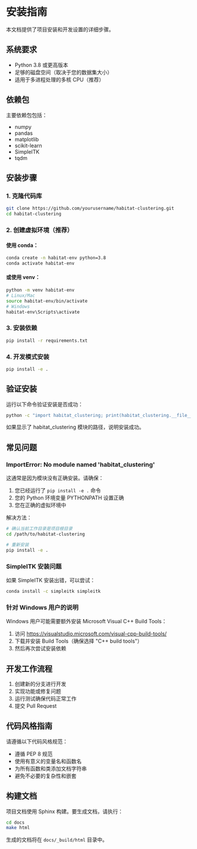 # 安装指南

本文档提供了项目安装和开发设置的详细步骤。

## 系统要求

- Python 3.8 或更高版本
- 足够的磁盘空间（取决于您的数据集大小）
- 适用于多进程处理的多核 CPU（推荐）

## 依赖包

主要依赖包包括：

- numpy
- pandas
- matplotlib
- scikit-learn
- SimpleITK
- tqdm

## 安装步骤

### 1. 克隆代码库

```bash
git clone https://github.com/yourusername/habitat-clustering.git
cd habitat-clustering
```

### 2. 创建虚拟环境（推荐）

#### 使用 conda：

```bash
conda create -n habitat-env python=3.8
conda activate habitat-env
```

#### 或使用 venv：

```bash
python -m venv habitat-env
# Linux/Mac
source habitat-env/bin/activate
# Windows
habitat-env\Scripts\activate
```

### 3. 安装依赖

```bash
pip install -r requirements.txt
```

### 4. 开发模式安装

```bash
pip install -e .
```

## 验证安装

运行以下命令验证安装是否成功：

```bash
python -c "import habitat_clustering; print(habitat_clustering.__file__)"
```

如果显示了 habitat_clustering 模块的路径，说明安装成功。

## 常见问题

### ImportError: No module named 'habitat_clustering'

这通常是因为模块没有正确安装。请确保：

1. 您已经运行了 `pip install -e .` 命令
2. 您的 Python 环境变量 PYTHONPATH 设置正确
3. 您在正确的虚拟环境中

解决方法：

```bash
# 确认当前工作目录是项目根目录
cd /path/to/habitat-clustering

# 重新安装
pip install -e .
```

### SimpleITK 安装问题

如果 SimpleITK 安装出错，可以尝试：

```bash
conda install -c simpleitk simpleitk
```

### 针对 Windows 用户的说明

Windows 用户可能需要额外安装 Microsoft Visual C++ Build Tools：

1. 访问 https://visualstudio.microsoft.com/visual-cpp-build-tools/
2. 下载并安装 Build Tools（确保选择 "C++ build tools"）
3. 然后再次尝试安装依赖

## 开发工作流程

1. 创建新的分支进行开发
2. 实现功能或修复问题
3. 运行测试确保代码正常工作
4. 提交 Pull Request

## 代码风格指南

请遵循以下代码风格规范：

- 遵循 PEP 8 规范
- 使用有意义的变量名和函数名
- 为所有函数和类添加文档字符串
- 避免不必要的复杂性和嵌套

## 构建文档

项目文档使用 Sphinx 构建。要生成文档，请执行：

```bash
cd docs
make html
```

生成的文档将在 `docs/_build/html` 目录中。 